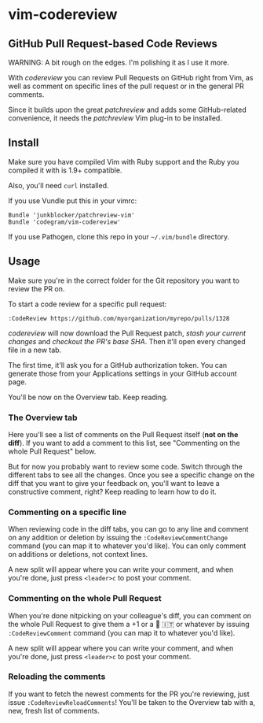 # vim-codereview

## GitHub Pull Request-based Code Reviews

WARNING: A bit rough on the edges. I'm polishing it as I use it more.

With *codereview* you can review Pull Requests on GitHub right from Vim, as
well as comment on specific lines of the pull request or in the general PR
comments.

Since it builds upon the great *patchreview* and adds some GitHub-related
convenience, it needs the *patchreview* Vim plug-in to be installed.

## Install

Make sure you have compiled Vim with Ruby support and the Ruby you compiled it
with is 1.9+ compatible.

Also, you'll need `curl` installed.

If you use Vundle put this in your vimrc:

```
Bundle 'junkblocker/patchreview-vim'
Bundle 'codegram/vim-codereview'
```

If you use Pathogen, clone this repo in your `~/.vim/bundle` directory.

## Usage

Make sure you're in the correct folder for the Git repository you want to
review the PR on.

To start a code review for a specific pull request:

```
:CodeReview https://github.com/myorganization/myrepo/pulls/1328
```

*codereview* will now download the Pull Request patch, *stash your
current changes* and *checkout the PR's base SHA*. Then it'll open every
changed file in a new tab.

The first time, it'll ask you for a GitHub authorization token. You can
generate those from your Applications settings in your GitHub account page.

You'll be now on the Overview tab. Keep reading.

### The Overview tab

Here you'll see a list of comments on the Pull Request itself (**not on the
diff**). If you want to add a comment to this list, see "Commenting on the
whole Pull Request" below.

But for now you probably want to review some code. Switch through the different
tabs to see all the changes. Once you see a specific change on the diff that
you want to give your feedback on, you'll want to leave a constructive comment,
right? Keep reading to learn how to do it.

### Commenting on a specific line

When reviewing code in the diff tabs, you can go to any line and comment on any
addition or deletion by issuing the `:CodeReviewCommentChange` command (you can
map it to whatever you'd like). You can only comment on additions or deletions,
not context lines.

A new split will appear where you can write your comment, and when you're done,
just press `<leader>c` to post your comment.

### Commenting on the whole Pull Request

When you're done nitpicking on your colleague's diff, you can comment on the
whole Pull Request to give them a +1 or a :ship: :it: or whatever by issuing
`:CodeReviewComment` command (you can map it to whatever you'd like).

A new split will appear where you can write your comment, and when you're done,
just press `<leader>c` to post your comment.

### Reloading the comments

If you want to fetch the newest comments for the PR you're reviewing, just
issue `:CodeReviewReloadComments`! You'll be taken to the Overview tab with a,
new, fresh list of comments.
